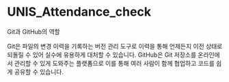 # UNIS_Attendance_check

Git과 GitHub의 역할

Git은 파일의 변경 이력을 기록하는 버전 관리 도구로
이력을 통해 언제든지 이전 상태로 되돌릴 수 있어 실수에 유용하게 대처할 수 있습니다.
GitHub은 Git 저장소를 온라인에서 관리할 수 있게 도와주는 플랫폼으로
이를 통해 여러 사람이 함께 협업하고 코드를 쉽게 공유할 수 있습니다.
